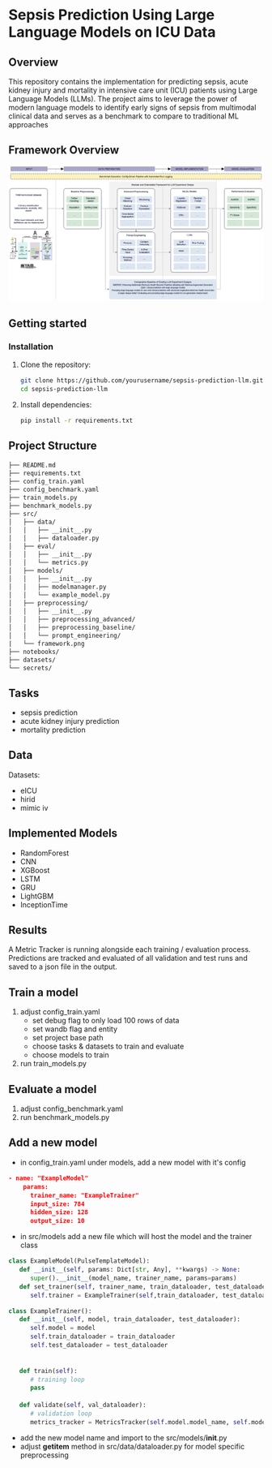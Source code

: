 # Sepsis Prediction Using Large Language Models on ICU Data

## Overview

This repository contains the implementation for predicting sepsis, acute kidney injury and mortality in intensive care unit (ICU) patients using Large Language Models (LLMs). The project aims to leverage the power of modern language models to identify early signs of sepsis from multimodal clinical data and serves as a benchmark to compare to traditional ML approaches

## Framework Overview

![Framework Overview](src/framework.png)

## Getting started

### Installation

1. Clone the repository:

   ```bash
   git clone https://github.com/yourusername/sepsis-prediction-llm.git
   cd sepsis-prediction-llm
   ```

2. Install dependencies:
   ```bash
   pip install -r requirements.txt
   ```

## Project Structure

```
├── README.md
├── requirements.txt
├── config_train.yaml
├── config_benchmark.yaml
├── train_models.py
├── benchmark_models.py
├── src/
│   ├── data/
│   │   ├── __init__.py
│   │   ├── dataloader.py
│   ├── eval/
│   │   ├── __init__.py
│   │   └── metrics.py
│   ├── models/
│   │   ├── __init__.py
│   │   ├── modelmanager.py
│   │   └── example_model.py
│   ├── preprocessing/
│   │   ├── __init__.py
│   │   ├── preprocessing_advanced/
│   │   ├── preprocessing_baseline/
│   │   └── prompt_engineering/
|   └── framework.png
├── notebooks/
├── datasets/
└── secrets/
```

## Tasks

- sepsis prediction
- acute kidney injury prediction
- mortality prediction

## Data

Datasets:

- eICU
- hirid
- mimic iv

## Implemented Models

- RandomForest
- CNN
- XGBoost
- LSTM
- GRU
- LightGBM
- InceptionTime

## Results

A Metric Tracker is running alongside each training / evaluation process. Predictions are tracked and evaluated of all validation and test runs and saved to a json file in the output.

## Train a model

1. adjust config_train.yaml
   - set debug flag to only load 100 rows of data
   - set wandb flag and entity
   - set project base path
   - choose tasks & datasets to train and evaluate
   - choose models to train
2. run train_models.py

## Evaluate a model

1. adjust config_benchmark.yaml
2. run benchmark_models.py

## Add a new model

- in config_train.yaml under models, add a new model with it's config

```json
- name: "ExampleModel"
    params:
      trainer_name: "ExampleTrainer"
      input_size: 784
      hidden_size: 128
      output_size: 10
```

- in src/models add a new file which will host the model and the trainer class

```python
class ExampleModel(PulseTemplateModel):
   def __init__(self, params: Dict[str, Any], **kwargs) -> None:
      super().__init__(model_name, trainer_name, params=params)
   def set_trainer(self, trainer_name, train_dataloader, test_dataloader):
      self.trainer = ExampleTrainer(self,train_dataloader, test_dataloader)
```

```python
class ExampleTrainer():
   def __init__(self, model, train_dataloader, test_dataloader):
      self.model = model
      self.train_dataloader = train_dataloader
      self.test_dataloader = test_dataloader


   def train(self):
      # training loop
      pass

   def validate(self, val_dataloader):
      # validation loop
      metrics_tracker = MetricsTracker(self.model.model_name, self.model.save_dir)


```

- add the new model name and import to the src/models/**init**.py
- adjust **getitem** method in src/data/dataloader.py for model specific preprocessing
